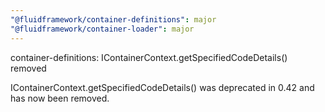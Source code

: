 ```yaml
---
"@fluidframework/container-definitions": major
"@fluidframework/container-loader": major
---
```


container-definitions: IContainerContext.getSpecifiedCodeDetails() removed

IContainerContext.getSpecifiedCodeDetails() was deprecated in 0.42 and has now been removed.
